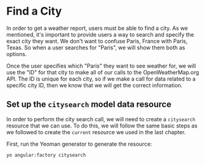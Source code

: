 # Find a City
In order to get a weather report, users must be able to find a city. As we mentioned, it's important to provide users a way to search and specify the exact city they want. We don't want to confuse Paris, France with Paris, Texas. So when a user searches for "Paris", we will show them both as options.

Once the user specifies which "Paris" they want to see weather for, we will use the "ID" for that city to make all of our calls to the OpenWeatherMap.org API. The ID is unique for each city, so if we make a call for data related to a specific city ID, then we know that we will get the correct information.

## Set up the `citysearch` model data resource
In order to perform the city search call, we will need to create a `citysearch` resource that we can use. To do this, we will follow the same basic steps as we followed to create the `current` resource we used in the last chapter.

First, run the Yeoman generator to generate the resource:

```
yo angular:factory citysearch
```
